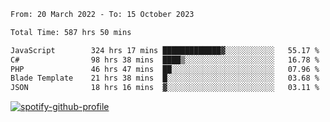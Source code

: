 <!--START_SECTION:waka-->

```txt
From: 20 March 2022 - To: 15 October 2023

Total Time: 587 hrs 50 mins

JavaScript        324 hrs 17 mins █████████████▓░░░░░░░░░░░   55.17 %
C#                98 hrs 38 mins  ████▒░░░░░░░░░░░░░░░░░░░░   16.78 %
PHP               46 hrs 47 mins  ██░░░░░░░░░░░░░░░░░░░░░░░   07.96 %
Blade Template    21 hrs 38 mins  █░░░░░░░░░░░░░░░░░░░░░░░░   03.68 %
JSON              18 hrs 16 mins  ▓░░░░░░░░░░░░░░░░░░░░░░░░   03.11 %
```

<!--END_SECTION:waka-->
[![spotify-github-profile](https://spotify-github-profile.vercel.app/api/view?uid=c00zprrvy9xiloa9qnco3hmng&cover_image=true&theme=novatorem&show_offline=false&background_color=121212&bar_color=53b14f&bar_color_cover=false)](https://spotify-github-profile.vercel.app/api/view?uid=c00zprrvy9xiloa9qnco3hmng&redirect=true)



